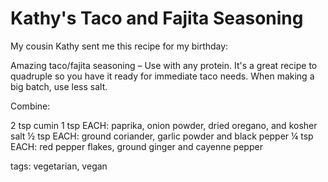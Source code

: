 Kathy's Taco and Fajita Seasoning
=================================

My cousin Kathy sent me this recipe for my birthday:

Amazing taco/fajita seasoning – Use with any protein.  It's a great recipe to quadruple so you have it ready for immediate taco needs. When making a big batch, use less salt.

Combine:

2 tsp cumin
1 tsp EACH: paprika, onion powder, dried oregano, and kosher salt
½ tsp EACH: ground coriander, garlic powder and black pepper
¼ tsp EACH: red pepper flakes, ground ginger and cayenne pepper

tags: vegetarian, vegan
